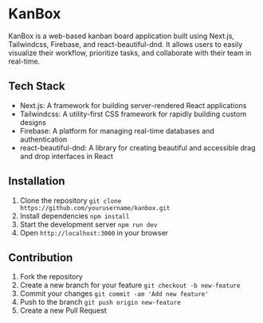 # KanBox

KanBox is a web-based kanban board application built using Next.js, Tailwindcss, Firebase, and react-beautiful-dnd. It allows users to easily visualize their workflow, prioritize tasks, and collaborate with their team in real-time.

## Tech Stack

- Next.js: A framework for building server-rendered React applications
- Tailwindcss: A utility-first CSS framework for rapidly building custom designs
- Firebase: A platform for managing real-time databases and authentication
- react-beautiful-dnd: A library for creating beautiful and accessible drag and drop interfaces in React

## Installation

1. Clone the repository `git clone https://github.com/yourusername/kanbox.git`
2. Install dependencies `npm install`
3. Start the development server `npm run dev`
4. Open `http://localhost:3000` in your browser

## Contribution

1. Fork the repository
2. Create a new branch for your feature `git checkout -b new-feature`
3. Commit your changes `git commit -am 'Add new feature'`
4. Push to the branch `git push origin new-feature`
5. Create a new Pull Request
